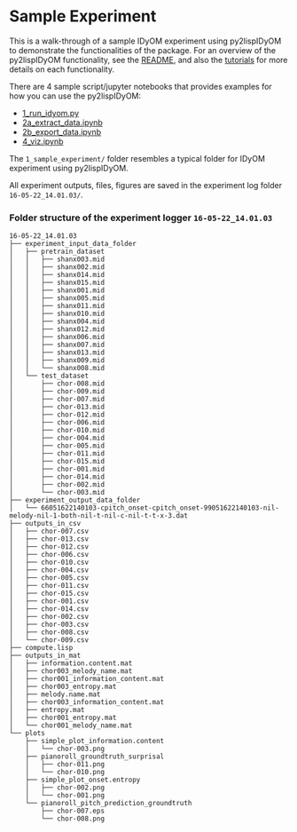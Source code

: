 # Sample Experiment

This is a walk-through of a sample IDyOM experiment using py2lispIDyOM to demonstrate the functionalities of the
package. For an overview of the py2lispIDyOM functionality, see the [README](README.md), and also
the [tutorials](tutorials/) for more details on each functionality.

There are 4 sample script/jupyter notebooks that provides examples for how you can use the py2lispIDyOM:

- [1_run_idyom.py](1_run_idyom.py)
- [2a_extract_data.ipynb](2a_extract_data.ipynb)
- [2b_export_data.ipynb](2b_export_data.ipynb)
- [4_viz.ipynb](4_viz.ipynb)

The `1_sample_experiment/` folder resembles a typical folder for IDyOM experiment using py2lispIDyOM.

All experiment outputs, files, figures are saved in the experiment log folder `16-05-22_14.01.03/`.

### Folder structure of the experiment logger `16-05-22_14.01.03`

```
16-05-22_14.01.03
├── experiment_input_data_folder
│   ├── pretrain_dataset
│   │   ├── shanx003.mid
│   │   ├── shanx002.mid
│   │   ├── shanx014.mid
│   │   ├── shanx015.mid
│   │   ├── shanx001.mid
│   │   ├── shanx005.mid
│   │   ├── shanx011.mid
│   │   ├── shanx010.mid
│   │   ├── shanx004.mid
│   │   ├── shanx012.mid
│   │   ├── shanx006.mid
│   │   ├── shanx007.mid
│   │   ├── shanx013.mid
│   │   ├── shanx009.mid
│   │   └── shanx008.mid
│   └── test_dataset
│       ├── chor-008.mid
│       ├── chor-009.mid
│       ├── chor-007.mid
│       ├── chor-013.mid
│       ├── chor-012.mid
│       ├── chor-006.mid
│       ├── chor-010.mid
│       ├── chor-004.mid
│       ├── chor-005.mid
│       ├── chor-011.mid
│       ├── chor-015.mid
│       ├── chor-001.mid
│       ├── chor-014.mid
│       ├── chor-002.mid
│       └── chor-003.mid
├── experiment_output_data_folder
│   └── 66051622140103-cpitch_onset-cpitch_onset-99051622140103-nil-melody-nil-1-both-nil-t-nil-c-nil-t-t-x-3.dat
├── outputs_in_csv
│   ├── chor-007.csv
│   ├── chor-013.csv
│   ├── chor-012.csv
│   ├── chor-006.csv
│   ├── chor-010.csv
│   ├── chor-004.csv
│   ├── chor-005.csv
│   ├── chor-011.csv
│   ├── chor-015.csv
│   ├── chor-001.csv
│   ├── chor-014.csv
│   ├── chor-002.csv
│   ├── chor-003.csv
│   ├── chor-008.csv
│   └── chor-009.csv
├── compute.lisp
├── outputs_in_mat
│   ├── information.content.mat
│   ├── chor003_melody_name.mat
│   ├── chor001_information_content.mat
│   ├── chor003_entropy.mat
│   ├── melody.name.mat
│   ├── chor003_information_content.mat
│   ├── entropy.mat
│   ├── chor001_entropy.mat
│   └── chor001_melody_name.mat
└── plots
    ├── simple_plot_information.content
    │   └── chor-003.png
    ├── pianoroll_groundtruth_surprisal
    │   ├── chor-011.png
    │   └── chor-010.png
    ├── simple_plot_onset.entropy
    │   ├── chor-002.png
    │   └── chor-001.png
    └── pianoroll_pitch_prediction_groundtruth
        ├── chor-007.eps
        └── chor-008.png
```




